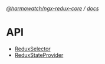 ###### [@harmowatch/ngx-redux-core](../../README.md) / [docs](../index.md)
 
# API

- [ReduxSelector](./redux-selector.md)
- [ReduxStateProvider](./redux-state-provider.md)
